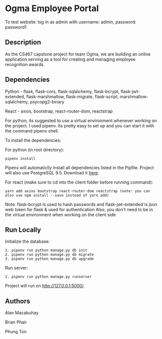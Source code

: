 # Ogma Employee Portal
To test website: log in as admin with username: admin, password: password1
## Description

As the CS467 capstone project for team Ogma, we are building an online application serving as a tool for creating and managing employee recognition awards.

## Dependencies

Python - flask, flask-cors, flask-sqlalchemy, flask-bcrypt, flask-jwt-extended, flask-marshmallow, flask-migrate, flask-script, marshmallow-sqlalchemy, psycopg2-binary

React - axios, bootstrap, react-router-dom, reactstrap

For python, its suggested to use a virtual environment whenever working on the project.
I used pipenv. Its pretty easy to set up and you can start it with the command pipenv shell. 

To install the dependencies:

For python (in root directory):
```
pipenv install  
```
Pipenv will automaticlly install all dependencies listed in the Pipfile. Project will also use PostgreSQL 9.5. Download it [here](https://www.postgresql.org/download/windows/).

For react (make sure to cd into the client folder before running command):
```
yarn add axios bootstrap react-router-dom reactstrap (note: you can also use npm install --save instead of yarn add)
```
Note: flask-bcrypt is used to hash passwords and flask-jwt-extended is json web token for flask & used for authentication
Also, you don't need to be in the virtual environment when working on the client side

## Run Locally

Initialize the database: 
```
1. pipenv run python manage.py db init
2. pipenv run python manage.py db migrate
3. pipenv run python manage.py db upgrade
```
Run server: 
```
1. pipenv run python manage.py runserver
```
Project will run on http://127.0.0.1:5000/.

## Authors
Alan Macabuhay

Brian Phair

Phung Ton 
